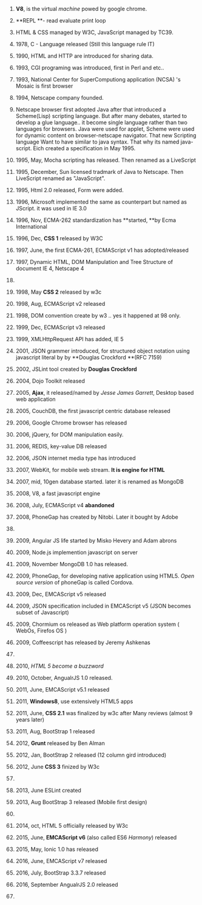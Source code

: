 1. **V8**, is the virtual _machine_ powed by google chrome.
2. **REPL **- read evaluate print loop

3. HTML & CSS managed by W3C, JavaScript managed by TC39.

4. 1978, C - Language released \(Still this language rule IT\)

5. 1990, HTML and HTTP are introduced for sharing data.

6. 1993, CGI programing was introduced, first in Perl and etc..

7. 1993, National Center for SuperComputiong application \(NCSA\) 's Mosaic is first browser

8. 1994, Netscape company founded.

9. Netscape browser first adopted Java after that introduced a Scheme\(Lisp\) scripting language. But after many debates, started to develop a glue language..  it become single language rather than two languages for browsers. Java were used for applet, Scheme were used for dynamic content on browser-netscape navigator. That new Scripting language Want to have similar to java syntax. That why its named java-script. Eich created a specification in May 1995.

10. 1995, May, Mocha scripting has released. Then renamed as a LiveScript

11. 1995, December, Sun licensed tradmark of Java to Netscape.  Then LiveScript renamed as "JavaScript".

12. 1995, Html 2.0 released, Form were added.

13. 1996, Microsoft implemented the same as counterpart but named as JScript. it was used in IE 3.0

14. 1996, Nov, ECMA-262 standardization has **started, **by Ecma International

15. 1996, Dec, **CSS 1** released by W3C

16. 1997, June, the first ECMA-261, ECMAScript v1 has adopted\/released

17. 1997, Dynamic HTML, DOM Manipulation and Tree Structure of document IE 4, Netscape 4

18. 
19. 1998, May **CSS 2** released by w3c
20. 1998, Aug, ECMAScript v2 released
21. 1998, DOM convention create by w3 .. yes it happened at 98 only.

22. 1999, Dec, ECMAScript v3 released

23. 1999, XMLHttpRequest API has added, IE 5

24. 2001, JSON grammer introduced, for structured object notation using javascript literal by by **Douglas Crockford **\(RFC 7159\)

25. 2002, JSLint tool created by **Douglas Crockford**

26. 2004, Dojo Toolkit released

27. 2005, **Ajax**, it released\/named by _Jesse James Garrett_, Desktop based web application

28. 2005, CouchDB, the first javascript centric database released

29. 2006, Google Chrome browser has released

30. 2006, jQuery, for DOM manipulation easily.

31. 2006, REDIS, key-value DB released

32. 2006, JSON internet media type has introduced

33. 2007, WebKit, for mobile web stream. **It is engine for HTML**

34. 2007, mid, 10gen database started. later it is renamed as MongoDB

35. 2008, V8, a fast javascript engine

36. 2008, July, ECMAScript v4 **abandoned**

37. 2008, PhoneGap has created by Nitobi.  Later it bought by Adobe

38. 
39. 2009, Angular JS life started by Misko Hevery and Adam abrons  
40. 2009, Node.js implemention javascript on server
41. 2009, November MongoDB 1.0 has released.
42. 2009, PhoneGap, for developing native application using HTML5. _Open source version_ of phoneGap is called Cordova.
43. 2009, Dec, EMCAScript v5 released
44. 2009, JSON specification included in  EMCAScript v5 \(JSON becomes subset of Javascript\)
45. 2009, Chormium os released as Web platform operation system \( WebOs, Firefos OS \)
46. 2009, Coffeescript has released by Jeremy Ashkenas
47. 
48. 2010, _HTML 5  become a buzzword_
49. 2010, October, AngualrJS 1.0 released.

50. 2011, June, EMCAScript v5.1 released

51. 2011, **Windows8**, use extensively HTML5 apps

52. 2011, June, **CSS 2.1** was finalized by w3c after Many reviews \(almost 9 years later\)

53. 2011, Aug, BootStrap 1 released

54. 2012, **Grunt** released by Ben Alman

55. 2012, Jan, BootStrap 2 released \(12 column gird introduced\)

56. 2012, June **CSS 3** finized by W3c

57. 
58. 2013, June ESLint created
59. 2013, Aug BootStrap 3 released \(Mobile first design\)
60. 
61. 2014, oct, HTML 5 officially released by W3c

62. 2015, June, **EMCAScript v6** \(also called ES6 _Harmony_\) released

63. 2015, May, Ionic 1.0 has released

64. 2016, June, EMCAScript v7 released

65. 2016, July, BootStrap 3.3.7 released

66. 2016, September AngualrJS 2.0 released

67. 

